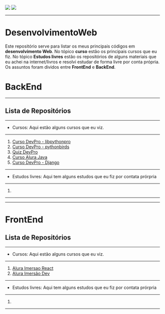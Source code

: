 ![](https://img.shields.io/github/last-commit/HenriqueCCdA/bootCampAluraDataScience?style=plasti&ccolor=blue)
![](https://img.shields.io/badge/Autor-Henrique%20C%20C%20de%20Andrade-blue)

---
# DesenvolvimentoWeb

Este repositório serve para listar os meus principais códigos em **desenvolvimento Web**. No tópico **curso** estão os principais cursos que eu fiz. No tópico **Estudos livres** estão os repositórios de alguns materiais que eu achei na internet/livros e resolvi estudar de forma livre por conta própria. Os assuntos foram dividos entre **FrontEnd** e **BackEnd**.

# BackEnd
---

## Lista de Repositórios
---

* Cursos: Aqui estão alguns cursos que eu viz.
---
1. [Curso DevPro - libpythonpro](https://github.com/HenriqueCCdA/libpythonpro)
2. [Curso DevPro - pythonbirds](https://github.com/HenriqueCCdA/pythonbirds)
3. [Quiz DevPro](https://github.com/HenriqueCCdA/quizDevPro)
5. [Curso Alura Java](https://github.com/HenriqueCCdA/Java)
6. [Curso DevPro - Django](https://github.com/HenriqueCCdA/cursoDjangoDevPro)
---

* Estudos livres: Aqui tem alguns estudos que eu fiz por contata prórpria
---
1. 

---

---
# FrontEnd

## Lista de Repositórios
---

* Cursos: Aqui estão alguns cursos que eu viz.
---
1. [Alura Imersao React](https://github.com/HenriqueCCdA/ImersaoReact)
2. [Alura Imersão Dev](https://github.com/HenriqueCCdA/ImersaoDev01)
---

* Estudos livres: Aqui tem alguns estudos que eu fiz por contata prórpria
---
1. 

---
